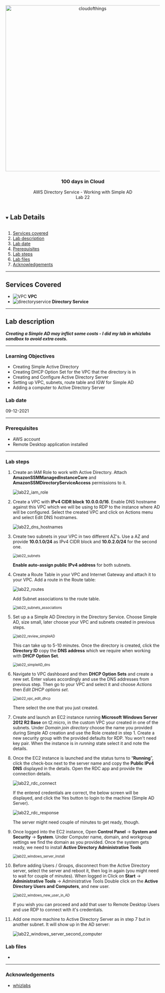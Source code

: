 

<br />

<p align="center">
  <a href="img/">
    <img src="img/lab22_diagram.jpg" alt="cloudofthings" width="552" height="541">
  </a>
  <h3 align="center">100 days in Cloud</h3>
<p align="center">
   AWS Directory Service - Working with Simple AD
    <br />
    Lab 22
    <br/>
  </p>





</p>

<details open="open">
  <summary><h2 style="display: inline-block">Lab Details</h2></summary>
  <ol>
    <li><a href="#services-covered">Services covered</a>
    <li><a href="#lab-description">Lab description</a></li>
    </li>
    <li><a href="#lab-date">Lab date</a></li>
    <li><a href="#prerequisites">Prerequisites</a></li>    
    <li><a href="#lab-steps">Lab steps</a></li>
    <li><a href="#lab-files">Lab files</a></li>
    <li><a href="#acknowledgements">Acknowledgements</a></li>
  </ol>
</details>

---

## Services Covered
* ![VPC](https://github.com/CloudedThings/100-Days-in-Cloud/blob/main/images/VPC.png) **VPC**
* ![directoryservice](https://github.com/CloudedThings/100-Days-in-Cloud/blob/main/images/DirectoryService.png) **Directory Service**

---

## Lab description

***Creating a Simple AD may inflict some costs - I did my lab in whizlabs sandbox to avoid extra costs.***

---

### Learning Objectives
* Creating Simple Active Directory
* Creating DHCP Option Set for the VPC that the directory is in
* Creating and Configure Active Directory Server
* Setting up VPC, subnets, route table and IGW for Simple AD
* Adding a computer to Active Directory Server

### Lab date
09-12-2021

---

### Prerequisites
* AWS account
* Remote Desktop application installed

---

### Lab steps
1. Create an IAM Role to work with Active Directory. Attach **AmazonSSMManagedInstanceCore** and **AmazonSSMDirectoryServiceAccess** permissions to it. 

   ![lab22_iam_role](img/lab22_iam_role.jpg)

2. Create a VPC with **IPv4 CIDR block** **10.0.0.0/16**. Enable DNS hostname against this VPC which we will be using to RDP to the instance where AD will be configured. Select the created VPC and click on Actions menu and select Edit DNS hostnames.

   ![lab22_dns_hostnames](img/lab22_dns_hostnames.jpg)

3. Create two subnets in your VPC in two different AZ's. Use a AZ and provide **10.0.1.0/24** as IPv4 CIDR block and **10.0.2.0/24** for the second one.

   <img src="img/lab22_subnets.jpg" alt="lab22_subnets" style="zoom:80%;" />

   **Enable auto-assign public IPv4 address** for both subnets.

4. Create a Route Table in your VPC and Internet Gateway and attach it to your VPC. Add a route in the Route table:

   ![lab22_routes](img/lab22_routes.jpg)

   Add Subnet associations to the route table.

   <img src="img/lab22_subnets_associations.jpg" alt="lab22_subnets_associations" style="zoom:80%;" />

5. Set up a a Simple AD Directory in the Directory Service. Choose Simple AD, size small, later choose your VPC and subnets created in previous steps.

   <img src="img/lab22_review_simpleAD.jpg" alt="lab22_review_simpleAD" style="zoom:80%;" />

   This can take up to 5-10 minutes. Once the directory is created, click the **Directory ID** copy the **DNS address** which we require when working with **DHCP Option Set**.

   <img src="img/lab22_simpleAD_dns.jpg" alt="lab22_simpleAD_dns" style="zoom:80%;" />

6. Navigate to VPC dashboard and then **DHCP Option Sets** and create a new set. Enter values accordingly and use the DNS addresses from previous step. Then go to your VPC and select it and choose *Actions* then *Edit DHCP options set*. 

   <img src="img/lab22_vpc_edit_dhcp.jpg" alt="lab22_vpc_edit_dhcp" style="zoom:80%;" />

   There select the one that you just created.

7. Create and launch an EC2 instance running **Microsoft Windows Server 2012 R2 Base** on t2.micro, in the custom VPC your created in one of the subnets. Under *Domain join directory* choose the name you provided during Simple AD creation and use the Role created in step 1. Create a new security group with the provided defaults for RDP. You won't need key pair. When the instance is in *running* state select it and note the details.

8. Once the EC2 instance is launched and the status turns to “**Running**”, click the check-box next to the server name and copy the **Public IPv4 DNS** displayed in the details. Open the RDC app and provide the connection details.

   ![lab22_rdc_connect](img/lab22_rdc_connect.jpg)

   If the entered credentials are correct, the below screen will be displayed, and click the Yes button to login to the machine (Simple AD Server).

   ![lab22_rdc_response](img/lab22_rdc_response.jpg)

   The server might need couple of minutes to get ready, though. 

9. Once logged into the EC2 instance, Open **Control Panel** → **System and Security** → **System**. Under Computer name, domain, and workgroup settings we find the domain as you provided. Once the system gets ready, we need to install **Active Directory Administrative Tools**

   <img src="img/lab22_windows_server_install.jpg" alt="lab22_windows_server_install" style="zoom:80%;" />

10. Before adding Users / Groups, disconnect from the Active Directory server, select the server  and reboot it, then log in again (you might need to wait for couple of minutes). When logged in Click on **Start** → **Administrative Tools** → Administrative Tools Double click on the **Active Directory Users and Computers**, and new user.

    <img src="img/lab22_windows_new_user_in_AD.jpg" alt="lab22_windows_new_user_in_AD" style="zoom:80%;" />

    If you wish you can proceed and add that user to Remote Desktop Users and use RDP to connect with it's credentials.

11. Add one more machine to Active Directory Server as in step 7 but in another subnet. It will show up in the AD server:

    ![lab22_windows_server_second_computer](img/lab22_windows_server_second_computer.jpg)

### Lab files

* 
---

### Acknowledgements
* [whizlabs](https://play.whizlabs.com/site/task_details?lab_type=1&task_id=236&quest_id=35)

